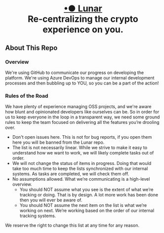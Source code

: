 <div align="center">
<h1>
    <a href="https://www.lunar.io/" target="_blank" >•● Lunar </a><br />
    Re-centralizing the crypto experience on you.
</h1>
</div>

## About This Repo

### Overview
We're using GitHub to communicate our progress on developing the platform. We're using Azure DevOps to manage our internal development processes and then bubbling up to YOU, so you can be a part of the action!

### Rules of the Road
We have plenty of experience managing OSS projects, and we're aware how blunt and opinionated developers like ourselves can be. So in order for us to keep everyone in the loop in a transparent way, we need some ground rules to keep the team focused on delivering all the features you’re drooling over.

- Don't open issues here. This is not for bug reports, if you open them here you will be banned from the Lunar repo.
- The list is not necessarily linear. While we strive to make it easy to understand how we want to work, we will likely complete tasks out of order.
- We will not change the status of items in progress. Doing that would take too much time to keep the lists synchronized with our internal systems.  As tasks are completed, we will check them off.
- No assumptions allowed. What we’re communicating is a high-level overview. 
  - You should NOT assume what you see is the extent of what we’re tracking or doing. That is by design. A lot more work has been done then you will ever be aware of.
  - You should NOT assume the next item on the list is what we’re working on next. We’re working based on the order of our internal tracking systems.
  
We reserve the right to change this list at any time for any reason. 
